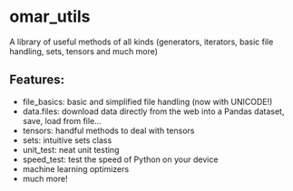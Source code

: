 # omar_utils
A library of useful methods of all kinds (generators, iterators, basic file handling, sets, tensors and much more)

## Features:

- file_basics: basic and simplified file handling (now with UNICODE!)
- data.files: download data directly from the web into a Pandas dataset, save, load from file...
- tensors: handful methods to deal with tensors
- sets: intuitive sets class
- unit_test: neat unit testing
- speed_test: test the speed of Python on your device
- machine learning optimizers
- much more!
